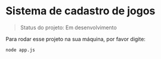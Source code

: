 # Sistema de cadastro de jogos

> Status do projeto: Em desenvolvimento 

Para rodar esse projeto na sua máquina, por favor digite: 

```
node app.js
```
